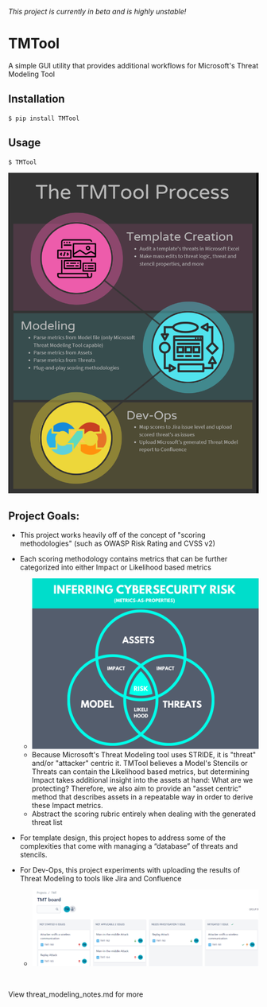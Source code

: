 *This project is currently in beta and is highly unstable!* 

# TMTool

A simple GUI utility that provides additional workflows for Microsoft's Threat Modeling Tool

## Installation

```
$ pip install TMTool
```

## Usage

```
$ TMTool
```



![](https://github.com/tmart234/TMT/blob/main/README.assets/TMTool.png)

## Project Goals:

 - This project works heavily off of the concept of "scoring methodologies" (such as OWASP Risk Rating and CVSS v2)
- Each scoring methodology contains metrics that can be further categorized into either Impact or Likelihood based metrics
     - ![](https://github.com/tmart234/TMT/blob/main/README.assets/risk_venn_diagram.png)
     - Because Microsoft's Threat Modeling tool uses STRIDE, it is "threat" and/or "attacker" centric it. TMTool believes a Model's Stencils or Threats can contain the Likelihood based metrics, but determining Impact takes additional insight into the assets at hand: What are we protecting? Therefore, we also aim to provide an "asset centric" method that describes assets in a repeatable way in order to derive these Impact metrics.
     - Abstract the scoring rubric entirely when dealing with the generated threat list
 - For template design, this project hopes to address some of the complexities that come with managing a “database” of threats and stencils.

 - For Dev-Ops, this project experiments with uploading the results of Threat Modeling to tools like Jira and Confluence

     - ![](https://github.com/tmart234/TMT/blob/main/README.assets/TMT_boards.png)

​    

View threat_modeling_notes.md for more

